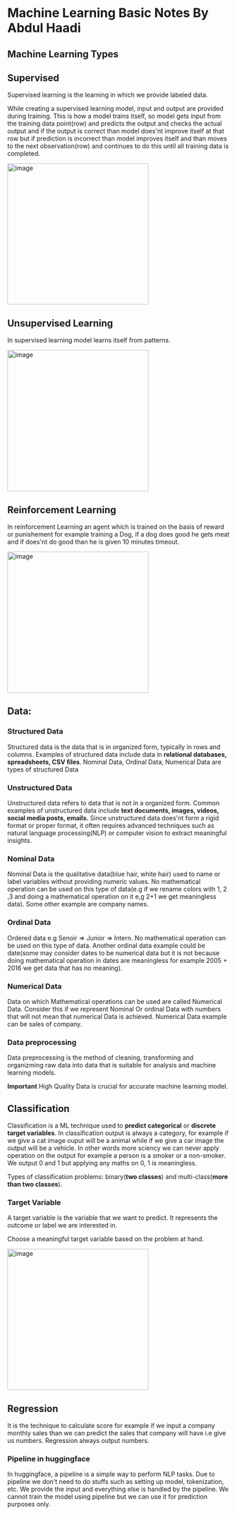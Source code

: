 # Machine Learning Basic Notes By Abdul Haadi

## Machine Learning Types
## Supervised  
Supervised learning is the learning in which we provide labeled data.  

While creating a supervised learning model, input and output are provided during training. This is how a model trains itself, so model gets input from the training data point(row) and predicts the output and checks the actual output and if the output is correct than model does'nt improve itself at that row but if prediction is incorrect than model improves itself and than moves to the next observation(row) and continues to do this until all training data is completed.

<img width="320" alt="image" src="https://github.com/AbdulHadi806/Machine-learning-Basic-notes/assets/113926529/cb889a48-8fc4-465f-ba83-02b61928fef5">

## Unsupervised Learning  
In supervised learning model learns itself from patterns.  

<img width="320" alt="image" src="https://github.com/AbdulHadi806/Machine-learning-Basic-notes/assets/113926529/b520a7fb-1eaf-408b-b0da-9c61657ec920">

## Reinforcement Learning  
In reinforcement Learning an agent which is trained on the basis of reward or punishement for example training a Dog, if a dog does good he gets meat and if does'nt do good than he is given 10 minutes timeout.  

<img width="320" alt="image" src="https://github.com/AbdulHadi806/Machine-learning-Basic-notes/assets/113926529/b15d753f-1f6a-453c-83fa-d571f6dc1482">



## Data:
### Structured Data
Structured data is the data that is in organized form, typically in rows and columns. Examples of structured data include data in **relational databases, spreadsheets, CSV files**. Nominal Data, Ordinal Data, Numerical Data are types of structured Data

### Unstructured Data
Unstructured data refers to data that is not in a organized form. Common examples of unstructured data include **text documents, images, videos, social media posts, emails.** Since unstructured data does'nt form a rigid format or proper format, it often requires advanced techniques such as natural language processing(NLP) or computer vision to extract meaningful insights.

### Nominal Data
Nominal Data is the qualitative data(blue hair, white hair) used to name or label variables without providing numeric values. No mathematical operation can be used on this type of data(e.g if we rename colors with 1, 2 ,3 and doing a mathematical operation on it e,g 2+1 we get meaningless data). Some other example are company names.

### Ordinal Data
Ordered data e.g Senoir => Junior => Intern. No mathematical operation can be used on this type of data. Another ordinal data example could be date(some may consider dates to be numerical data but it is not because doing mathematical operation in dates are meaningless for example 2005 + 2016 we get data that has no meaning).

### Numerical Data
Data on which Mathematical operations can be used are called Numerical Data. Consider this if we represent Nominal Or ordinal Data with numbers that will not mean that numerical Data is achieved. Numerical Data example can be sales of company.

### Data preprocessing
Data preprocessing is the method of cleaning, transforming and organizming raw data into data that is suitable for analysis and machine learning models.

__Important__ High Quality Data is crucial for accurate machine learning model.

## Classification
Classification is a ML technique used to **predict categorical** or **discrete target variables**.  In classification output is always a category, for example if we give a cat image ouput will be a animal while if we give a car image the output will be a vehicle. In other words more sciency we can never apply operation on the output for example a person is a smoker or a non-smoker. We output 0 and 1 but applying any maths on 0, 1 is meaningless.

Types of classification problems: binary(**two classes**) and multi-class(**more than two classes**).

### Target Variable
A target variable is the variable that we want to predict. It represents the outcome or label we are interested in. 

Choose a meaningful target variable based on the problem at hand.

<img width="320" alt="image" src="https://github.com/AbdulHadi806/Machine-learning-Basic-notes/assets/113926529/b312e839-153a-4522-8347-729125497a5b">



## Regression
It is the technique to calculate score for example if we input a company monthly sales than we can predict the sales that company will have i.e give us numbers. Regression always output numbers.

### Pipeline in huggingface
In huggingface, a pipeline is a simple way to perform NLP tasks. Due to pipeline we don't need to do stuffs such as setting up model, tokenization, etc. We provide the input and everything else is handled by the pipeline. We cannot train the model using pipeline but we can use it for prediction purposes only.
